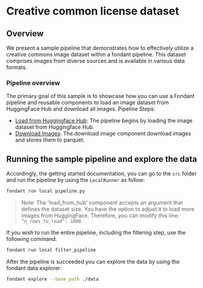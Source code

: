 # Creative common license dataset

## Overview

We present a sample pipeline that demonstrates how to effectively utilize a creative
commons image dataset within a fondant pipeline. This dataset comprises images from diverse sources
and is available in various data formats.

### Pipeline overview

The primary goal of this sample is to showcase how you can use a Fondant pipeline and reusable
components to load an image dataset from HuggingFace Hub and download all images.
Pipeline Steps:

- [Load from Huggingface Hub](https://github.com/ml6team/fondant/tree/main/components/load_from_hf_hub):
  The pipeline begins by loading the image dataset from Huggingface Hub.
- [Download Images](https://github.com/ml6team/fondant/tree/main/components/download_images):
  The download image component download images and stores them to parquet.

## Running the sample pipeline and explore the data

Accordingly, the getting started documentation, you can go to the `src` folder and run the pipeline
by using the `LocalRunner` as follow:

```bash
fondant run local pipeline.py
```

> Note: The 'load_from_hub' component accepts an argument that defines the dataset size.
> You have the option to adjust it to load more images from HuggingFace.
> Therefore, you can modify this line:
> `"n_rows_to_load": 1000`

If you wish to run the entire pipeline, including the filtering step, use the following command:

```bash
fondant run local filter_pipeline
```

After the pipeline is succeeded you can explore the data by using the fondant data explorer:

```bash
fondant explore --base_path ./data
```

